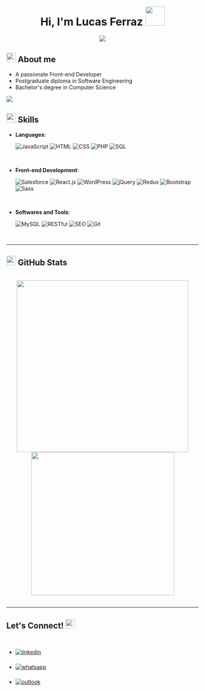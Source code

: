 <h1 align="center">
    <b>Hi, I'm Lucas Ferraz</b>
    <img src="https://media.giphy.com/media/hvRJCLFzcasrR4ia7z/giphy.gif" width="50">
</h1>

<p align="center">
    <a href="https://github.com/DenverCoder1/readme-typing-svg">
        <img src="https://readme-typing-svg.herokuapp.com?font=Time+New+Roman&color=cyan&size=25&center=true&vCenter=true&width=600&height=100&lines=Front-end+Developer+&hearts;;Software+Engineer;Computer+Scientist;Love+to+learn+new+stuffs...+<3">
    </a>
</p>

## <picture><img src="https://i.giphy.com/media/v1.Y2lkPTc5MGI3NjExa2sxNjdsOGJjcnJsYjJ0bHJ3aDM5M2prcGpuYjd5am81aXNtbXgybiZlcD12MV9pbnRlcm5hbF9naWZfYnlfaWQmY3Q9cw/WFZvB7VIXBgiz3oDXE/giphy.gif" width="25"></picture> **About me**

- A passionate Front-end Developer
- Postgraduate diploma in Software Engineering
- Bachelor's degree in Computer Science

<img src="https://user-images.githubusercontent.com/73097560/115834477-dbab4500-a447-11eb-908a-139a6edaec5c.gif">

<br>

## <img src="https://media2.giphy.com/media/QssGEmpkyEOhBCb7e1/giphy.gif?cid=ecf05e47a0n3gi1bfqntqmob8g9aid1oyj2wr3ds3mg700bl&rid=giphy.gif" width="25"> <b>Skills</b>

<p align="center">

- **Languages**:

  ![JavaScript](https://img.shields.io/badge/javascript-%23323330.svg?style=for-the-badge&logo=javascript&logoColor=%23F7DF1E)
  ![HTML](https://img.shields.io/badge/html-%23E34F26.svg?style=for-the-badge&logo=html5&logoColor=white)
  ![CSS](https://img.shields.io/badge/css-%231572B6.svg?style=for-the-badge&logo=css3&logoColor=white)
  ![PHP](https://img.shields.io/badge/php-%23777BB4.svg?style=for-the-badge&logo=php&logoColor=white)
  ![SQL](https://img.shields.io/badge/sql-%2FDF84.svg?style=for-the-badge)

<br>

- **Front-end Development**:

  ![Salesforce](https://img.shields.io/badge/salesforce-%2300A1E0.svg?style=for-the-badge&logo=salesforce&logoColor=white)
  ![React.js](https://img.shields.io/badge/react.js-%2320232A.svg?style=for-the-badge&logo=react&logoColor=%2361DAFB)
  ![WordPress](https://img.shields.io/badge/wordpress-%23117AC9.svg?style=for-the-badge&logo=wordpress&logoColor=white)
  ![jQuery](https://img.shields.io/badge/jquery-%230769AD.svg?style=for-the-badge&logo=jquery&logoColor=white)
  ![Redux](https://img.shields.io/badge/redux-%23593D88.svg?style=for-the-badge&logo=redux&logoColor=white)
  ![Bootstrap](https://img.shields.io/badge/bootstrap-%23563D7C.svg?style=for-the-badge&logo=bootstrap&logoColor=white)
  ![Sass](https://img.shields.io/badge/sass-hotpink.svg?style=for-the-badge&logo=sass&logoColor=white)

<br>

- **Softwares and Tools**:

  ![MySQL](https://img.shields.io/badge/mysql-%2300F.svg?style=for-the-badge&logo=mysql&logoColor=white)
  ![RESTful](https://img.shields.io/badge/restful-%2393C5.svg?style=for-the-badge)
  ![SEO](https://img.shields.io/badge/seo-%3CA046.svg?style=for-the-badge)
  ![Git](https://img.shields.io/badge/git-%23F05033.svg?style=for-the-badge&logo=git&logoColor=white)

  </p>

<br>

---

## <img src="https://media.giphy.com/media/iY8CRBdQXODJSCERIr/giphy.gif" width="25"> <b>GitHub Stats</b>

<br>

<div align="center">
    <a href="https://github.com/lucasbelpiede">
        <img src="https://github-readme-stats-sigma-five.vercel.app/api?username=lucasbelpiede&include_all_commits=true&count_private=true&show_icons=true&line_height=20&title_color=7A7ADB&icon_color=2234AE&text_color=D3D3D3&bg_color=0,000000,130F40" width="450"/>
        <img src="https://github-readme-stats-sigma-five.vercel.app/api/top-langs?username=lucasbelpiede&show_icons=true&locale=en&layout=compact&line_height=20&title_color=7A7ADB&icon_color=2234AE&text_color=D3D3D3&bg_color=0,000000,130F40" width="375"/>
    </a>
</div>

<br>

---

## <b>Let's Connect!</b> <img src="https://i.giphy.com/media/v1.Y2lkPTc5MGI3NjExcDI5amMwNm42cjNwNnY2Y2wxaDJobnd5c2QxY28wYWNvYzdzMjI1ZSZlcD12MV9pbnRlcm5hbF9naWZfYnlfaWQmY3Q9cw/rR2Ph2vkEPM1sn7Rld/giphy.gif" width="25">

<br>

<div align="left">
    <ul>
        <li>
            <a href="https://linkedin.com/in/lucasbelpiede">
                <img src="https://img.shields.io/badge/linkedin: lucasbelpiede-%2300ACEE.svg?color=405DE6&style=for-the-badge&logo=linkedin&logoColor=white" alt=linkedin style="margin-bottom: 5px;"/>
            </a>
        </li>
        <br>
        <li>
            <a href="https://wa.me/5587988350714">
                <img src="https://img.shields.io/badge/whatsapp: 5587988350714-%25D366.svg?style=for-the-badge&logo=whatsapp&logoColor=white" alt=whatsapp style="margin-bottom: 5px;"/>
            </a>
        </li>
        <br>
        <li>
            <a href="mailto:lucasferrazbelpiede01@hotmail.com">
                <img src="https://img.shields.io/badge/microsoft_outlook: lucasferrazbelpiede01-0078D4?style=for-the-badge&logo=microsoft-outlook&logoColor=white" alt=outlook style="margin-bottom: 5px;"/>
            </a>
        </li>
    </ul>
</div>